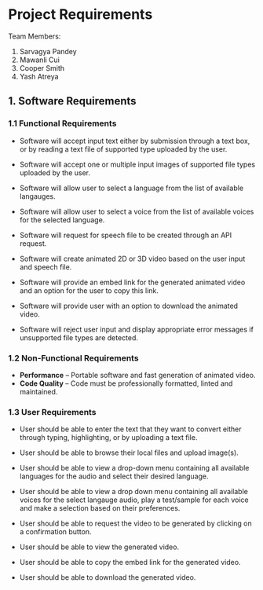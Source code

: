 # Project Requirements

Team Members:

1. Sarvagya Pandey
2. Mawanli Cui
3. Cooper Smith
4. Yash Atreya

## **1. Software Requirements**

### **1.1 Functional Requirements**

- Software will accept input text either by submission through a text box, or by reading a text file of supported type uploaded by the user.

- Software will accept one or multiple input images of supported file types uploaded by the user.

- Software will allow user to select a language from the list of available langauges.

- Software will allow user to select a voice from the list of available voices for the selected language.

- Software will request for speech file to be created through an API request.

- Software will create animated 2D or 3D video based on the user input and speech file.

- Software will provide an embed link for the generated animated video and an option for the user to copy this link.

- Software will provide user with an option to download the animated video.

- Software will reject user input and display appropriate error messages if unsupported file types are detected.


### **1.2 Non-Functional Requirements**

- **Performance** – Portable software and fast generation of animated video.
- **Code Quality** – Code must be professionally formatted, linted and maintained.


### **1.3 User Requirements**

- User should be able to enter the text that they want to convert either through typing, highlighting, or by uploading a text file.

- User should be able to browse their local files and upload image(s).

- User should be able to view a drop-down menu containing all available languages for the audio and select their desired language.

- User should be able to view a drop down menu containing all available voices for the select langauge audio, play a test/sample for each voice and make a selection based on their preferences.

- User should be able to request the video to be generated by clicking on a confirmation button.

- User should be able to view the generated video.

- User should be able to copy the embed link for the generated video.

- User should be able to download the generated video.